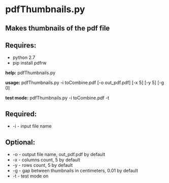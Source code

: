 pdfThumbnails.py
=============

Makes thumbnails of the pdf file
--------------------------------

Requires:
---------

- python 2.7
- pip install pdfrw

**help:**        pdfThumbnails.py

**usage:**       pdfThumbnails.py -i toCombine.pdf [-o out_pdf.pdf] [-x 5] [-y 5] [-g 0]

**test mode:**   pdfThumbnails.py -i toCombine.pdf -t


Required:
---------

- -i - input file name

Optional:
---------

- -o - output file name, out_pdf.pdf by default
- -x - columns count, 5 by default
- -y - rows count, 5 by default
- -g - gap between thumbnails in centimeters, 0.01 by default
- -t - test mode on 